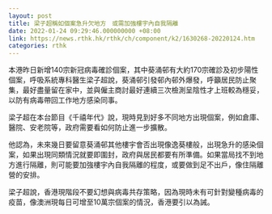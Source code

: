 ```yaml
---
layout: post
title: 梁子超稱如個案急升欠地方　或需加強樓宇內自我隔離
date: 2022-01-24 09:29:46.000000000 +08:00
link: https://news.rthk.hk/rthk/ch/component/k2/1630268-20220124.htm
categories: rthk
---
```


本港昨日新增140宗新冠病毒確診個案，其中葵涌邨有大約170宗確診及初步陽性個案，呼吸系統專科醫生梁子超說，葵涌邨引發邨內邨外爆發，呼籲居民防止聚集，最好盡量留在家中，並與僱主商討最好連續三次檢測呈陰性才上班較為穩妥，以防有病毒帶回工作地方感染同事。

梁子超在本台節目《千禧年代》說，現時見到好多不同地方出現個案，例如倉庫、醫院、安老院等，政府需要看如何防止進一步擴散。

他認為，未來幾日要留意葵涌邨其他樓宇會否出現像逸葵樓般，出現急升的感染個案，如果出現同類情況就要即圍封，政府與居民都要有所準備。如果當局找不到地方進行隔離，則可能要加強樓宇內自我隔離的程度，或要做到足不出戶，像住隔離營的安排。

梁子超說，香港現階段不要幻想與病毒共存策略，因為現時未有可針對變種病毒的疫苗，像澳洲現每日可增至10萬宗個案的情況，香港要引以為誡。
